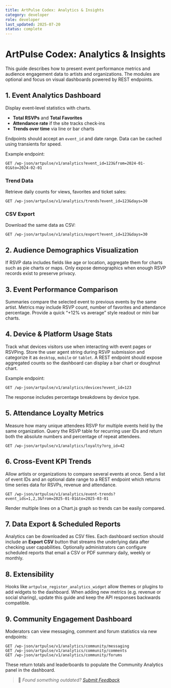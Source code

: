 ```yaml
---
title: ArtPulse Codex: Analytics & Insights
category: developer
role: developer
last_updated: 2025-07-20
status: complete
---
```

# ArtPulse Codex: Analytics & Insights

This guide describes how to present event performance metrics and audience engagement data to artists and organizations. The modules are optional and focus on visual dashboards powered by REST endpoints.

## 1. Event Analytics Dashboard

Display event‑level statistics with charts.

* **Total RSVPs** and **Total Favorites**
* **Attendance rate** if the site tracks check‑ins
* **Trends over time** via line or bar charts

Endpoints should accept an `event_id` and date range. Data can be cached using transients for speed.

Example endpoint:

```
GET /wp-json/artpulse/v1/analytics?event_id=123&from=2024-01-01&to=2024-02-01
```

### Trend Data

Retrieve daily counts for views, favorites and ticket sales:

```
GET /wp-json/artpulse/v1/analytics/trends?event_id=123&days=30
```

### CSV Export

Download the same data as CSV:

```
GET /wp-json/artpulse/v1/analytics/export?event_id=123&days=30
```

## 2. Audience Demographics Visualization

If RSVP data includes fields like age or location, aggregate them for charts such as pie charts or maps. Only expose demographics when enough RSVP records exist to preserve privacy.

## 3. Event Performance Comparison

Summaries compare the selected event to previous events by the same artist. Metrics may include RSVP count, number of favorites and attendance percentage. Provide a quick “+12% vs average” style readout or mini bar charts.

## 4. Device & Platform Usage Stats

Track what devices visitors use when interacting with event pages or RSVPing.
Store the user agent string during RSVP submission and categorize it as
`desktop`, `mobile` or `tablet`.  A REST endpoint should expose aggregated
counts so the dashboard can display a bar chart or doughnut chart.

Example endpoint:

```
GET /wp-json/artpulse/v1/analytics/devices?event_id=123
```

The response includes percentage breakdowns by device type.

## 5. Attendance Loyalty Metrics

Measure how many unique attendees RSVP for multiple events held by the same
organization.  Query the RSVP table for recurring user IDs and return both the
absolute numbers and percentage of repeat attendees.

```
GET /wp-json/artpulse/v1/analytics/loyalty?org_id=42
```

## 6. Cross-Event KPI Trends

Allow artists or organizations to compare several events at once. Send a list of
event IDs and an optional date range to a REST endpoint which returns time series
data for RSVPs, revenue and attendance.

```
GET /wp-json/artpulse/v1/analytics/event-trends?event_ids=1,2,3&from=2025-01-01&to=2025-03-01
```

Render multiple lines on a Chart.js graph so trends can be easily compared.

## 7. Data Export & Scheduled Reports
Analytics can be downloaded as CSV files.  Each dashboard section should include
an **Export CSV** button that streams the underlying data after checking user
capabilities.  Optionally administrators can configure scheduled reports that
email a CSV or PDF summary daily, weekly or monthly.

## 8. Extensibility

Hooks like `artpulse_register_analytics_widget` allow themes or plugins to add widgets to the dashboard. When adding new metrics (e.g. revenue or social sharing), update this guide and keep the API responses backwards compatible.

## 9. Community Engagement Dashboard

Moderators can view messaging, comment and forum statistics via new endpoints:

```
GET /wp-json/artpulse/v1/analytics/community/messaging
GET /wp-json/artpulse/v1/analytics/community/comments
GET /wp-json/artpulse/v1/analytics/community/forums
```

These return totals and leaderboards to populate the Community Analytics panel in the dashboard.

> 💬 *Found something outdated? [Submit Feedback](../../feedback.md)*
